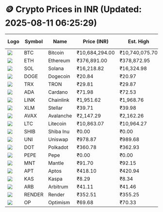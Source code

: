 # 🪙 Crypto Prices in INR (Updated: 2025-08-11 06:25:29)

| Logo | Symbol | Name       | Price (INR) | Est. High | Est. Low | Gross Profit | Fees | Net Profit | ROI % |
|------|--------|------------|-------------|-----------|----------|---------------|------|-------------|--------|
| ![](https://coin-images.coingecko.com/coins/images/1/large/bitcoin.png?1696501400) | BTC    | Bitcoin    | ₹10,684,294.00 | ₹10,740,075.70 | ₹10,628,512.30 | ₹1,049.66 | ₹200.00 | ₹849.66 | 0.85% |
| ![](https://coin-images.coingecko.com/coins/images/279/large/ethereum.png?1696501628) | ETH    | Ethereum   | ₹376,891.00 | ₹378,872.95 | ₹374,909.05 | ₹1,057.30 | ₹200.00 | ₹857.30 | 0.86% |
| ![](https://coin-images.coingecko.com/coins/images/4128/large/solana.png?1718769756) | SOL    | Solana     | ₹16,218.82 | ₹16,324.98 | ₹16,112.66 | ₹1,317.72 | ₹200.00 | ₹1,117.72 | 1.12% |
| ![](https://coin-images.coingecko.com/coins/images/5/large/dogecoin.png?1696501409) | DOGE   | Dogecoin   | ₹20.84 | ₹20.97 | ₹20.71 | ₹1,216.57 | ₹200.00 | ₹1,016.57 | 1.02% |
| ![](https://coin-images.coingecko.com/coins/images/1094/large/tron-logo.png?1696502193) | TRX    | TRON       | ₹29.81 | ₹29.87 | ₹29.75 | ₹413.47 | ₹200.00 | ₹213.47 | 0.21% |
| ![](https://coin-images.coingecko.com/coins/images/975/large/cardano.png?1696502090) | ADA    | Cardano    | ₹71.98 | ₹72.53 | ₹71.43 | ₹1,532.92 | ₹200.00 | ₹1,332.92 | 1.33% |
| ![](https://coin-images.coingecko.com/coins/images/877/large/chainlink-new-logo.png?1696502009) | LINK   | Chainlink  | ₹1,951.62 | ₹1,968.76 | ₹1,934.48 | ₹1,772.10 | ₹200.00 | ₹1,572.10 | 1.57% |
| ![](https://coin-images.coingecko.com/coins/images/100/large/fmpFRHHQ_400x400.jpg?1735231350) | XLM    | Stellar    | ₹39.71 | ₹39.98 | ₹39.44 | ₹1,384.49 | ₹200.00 | ₹1,184.49 | 1.18% |
| ![](https://coin-images.coingecko.com/coins/images/12559/large/Avalanche_Circle_RedWhite_Trans.png?1696512369) | AVAX   | Avalanche  | ₹2,147.29 | ₹2,162.26 | ₹2,132.32 | ₹1,403.68 | ₹200.00 | ₹1,203.68 | 1.20% |
| ![](https://coin-images.coingecko.com/coins/images/2/large/litecoin.png?1696501400) | LTC    | Litecoin   | ₹10,863.07 | ₹10,964.27 | ₹10,761.87 | ₹1,880.67 | ₹200.00 | ₹1,680.67 | 1.68% |
| ![](https://coin-images.coingecko.com/coins/images/11939/large/shiba.png?1696511800) | SHIB   | Shiba Inu  | ₹0.00 | ₹0.00 | ₹0.00 | ₹1,164.85 | ₹200.00 | ₹964.85 | 0.96% |
| ![](https://coin-images.coingecko.com/coins/images/12504/large/uniswap-logo.png?1720676669) | UNI    | Uniswap    | ₹978.87 | ₹989.68 | ₹968.06 | ₹2,233.12 | ₹200.00 | ₹2,033.12 | 2.03% |
| ![](https://coin-images.coingecko.com/coins/images/12171/large/polkadot.png?1696512008) | DOT    | Polkadot   | ₹360.78 | ₹362.93 | ₹358.63 | ₹1,201.25 | ₹200.00 | ₹1,001.25 | 1.00% |
| ![](https://coin-images.coingecko.com/coins/images/29850/large/pepe-token.jpeg?1696528776) | PEPE   | Pepe       | ₹0.00 | ₹0.00 | ₹0.00 | ₹1,248.21 | ₹200.00 | ₹1,048.21 | 1.05% |
| ![](https://coin-images.coingecko.com/coins/images/30980/large/Mantle-Logo-mark.png?1739213200) | MNT    | Mantle     | ₹91.70 | ₹92.15 | ₹91.25 | ₹983.00 | ₹200.00 | ₹783.00 | 0.78% |
| ![](https://coin-images.coingecko.com/coins/images/26455/large/aptos_round.png?1696525528) | APT    | Aptos      | ₹418.10 | ₹420.94 | ₹415.26 | ₹1,367.58 | ₹200.00 | ₹1,167.58 | 1.17% |
| ![](https://coin-images.coingecko.com/coins/images/25751/large/kaspa-icon-exchanges.png?1696524837) | KAS    | Kaspa      | ₹8.29 | ₹8.34 | ₹8.24 | ₹1,201.38 | ₹200.00 | ₹1,001.38 | 1.00% |
| ![](https://coin-images.coingecko.com/coins/images/16547/large/arb.jpg?1721358242) | ARB    | Arbitrum   | ₹41.11 | ₹41.46 | ₹40.76 | ₹1,714.90 | ₹200.00 | ₹1,514.90 | 1.51% |
| ![](https://coin-images.coingecko.com/coins/images/11636/large/rndr.png?1696511529) | RENDER | Render     | ₹352.51 | ₹355.25 | ₹349.77 | ₹1,564.44 | ₹200.00 | ₹1,364.44 | 1.36% |
| ![](https://coin-images.coingecko.com/coins/images/25244/large/Optimism.png?1696524385) | OP     | Optimism   | ₹69.68 | ₹70.33 | ₹69.04 | ₹1,868.62 | ₹200.00 | ₹1,668.62 | 1.67% |
